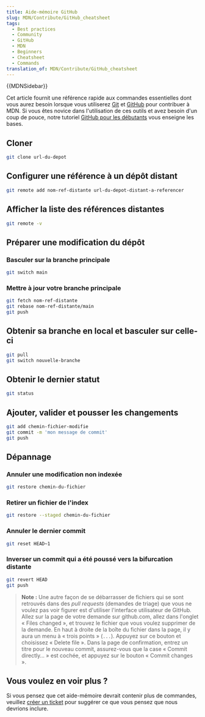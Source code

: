 ```yaml
---
title: Aide-mémoire GitHub
slug: MDN/Contribute/GitHub_cheatsheet
tags:
  - Best practices
  - Community
  - GitHub
  - MDN
  - Beginners
  - Cheatsheet
  - Commands
translation_of: MDN/Contribute/GitHub_cheatsheet
---
```

{{MDNSidebar}}

Cet article fournit une référence rapide aux commandes essentielles dont vous aurez besoin lorsque vous utiliserez [Git](https://git-scm.com/) et [GitHub](https://github.com/) pour contribuer à MDN. Si vous êtes novice dans l'utilisation de ces outils et avez besoin d'un coup de pouce, notre tutoriel [GitHub pour les débutants](/fr/docs/MDN/Contribute/GitHub_beginners) vous enseigne les bases.

## Cloner

```bash
git clone url-du-depot
```

## Configurer une référence à un dépôt distant

```bash
git remote add nom-ref-distante url-du-depot-distant-a-referencer
```

## Afficher la liste des références distantes

```bash
git remote -v
```

## Préparer une modification du dépôt

### Basculer sur la branche principale

```bash
git switch main
```

### Mettre à jour votre branche principale

```bash
git fetch nom-ref-distante
git rebase nom-ref-distante/main
git push
```

## Obtenir sa branche en local et basculer sur celle-ci

```bash
git pull
git switch nouvelle-branche
```

## Obtenir le dernier statut

```bash
git status
```

## Ajouter, valider et pousser les changements

```bash
git add chemin-fichier-modifie
git commit -m 'mon message de commit'
git push
```

## Dépannage

### Annuler une modification non indexée

```bash
git restore chemin-du-fichier
```

### Retirer un fichier de l'index

```bash
git restore --staged chemin-du-fichier
```

### Annuler le dernier commit

```bash
git reset HEAD~1
```

### Inverser un commit qui a été poussé vers la bifurcation distante

```bash
git revert HEAD
git push
```

> **Note :** Une autre façon de se débarrasser de fichiers qui se sont retrouvés dans des _pull requests_ (demandes de triage) que vous ne voulez pas voir figurer est d'utiliser l'interface utilisateur de GitHub. Allez sur la page de votre demande sur github.com, allez dans l'onglet « Files changed », et trouvez le fichier que vous voulez supprimer de la demande. En haut à droite de la boîte du fichier dans la page, il y aura un menu à « trois points » (`...`). Appuyez sur ce bouton et choisissez « Delete file ». Dans la page de confirmation, entrez un titre pour le nouveau commit, assurez-vous que la case « Commit directly… » est cochée, et appuyez sur le bouton « Commit changes ».

## Vous voulez en voir plus ?

Si vous pensez que cet aide-mémoire devrait contenir plus de commandes, veuillez [créer un ticket](https://github.com/mdn/translated-content/issues/new) pour suggérer ce que vous pensez que nous devrions inclure.
